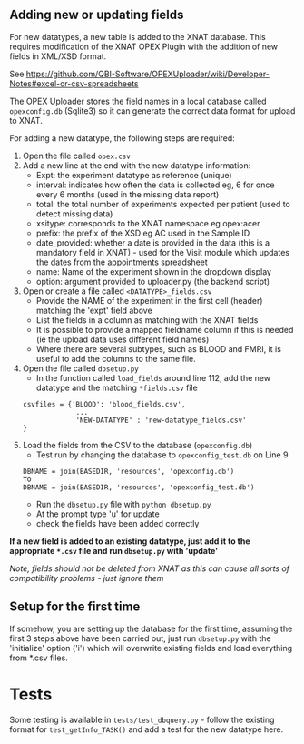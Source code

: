 ## Adding new or updating fields 
For new datatypes, a new table is added to the XNAT database.
This requires modification of the XNAT OPEX Plugin with the addition of new fields in XML/XSD format.

See https://github.com/QBI-Software/OPEXUploader/wiki/Developer-Notes#excel-or-csv-spreadsheets

The OPEX Uploader stores the field names in a local database called `opexconfig.db` (Sqlite3) so it can generate the correct data format for upload to XNAT.

For adding a new datatype, the following steps are required:
1. Open the file called `opex.csv`
2. Add a new line at the end with the new datatype information:
    - Expt: the experiment datatype as reference (unique)
    - interval: indicates how often the data is collected eg, 6 for once every 6 months (used in the missing data report)
    - total: the total number of experiments expected per patient (used to detect missing data)
    - xsitype: corresponds to the XNAT namespace eg opex:acer
    - prefix: the prefix of the XSD eg AC used in the Sample ID
    - date_provided: whether a date is provided in the data (this is a mandatory field in XNAT) - used for the Visit module which updates the dates from the appointments spreadsheet
    - name: Name of the experiment shown in the dropdown display
    - option: argument provided to uploader.py (the backend script) 
3. Open or create a file called `<DATATYPE>_fields.csv`
    - Provide the NAME of the experiment in the first cell (header) matching the 'expt' field above
    - List the fields in a column as matching with the XNAT fields
    - It is possible to provide a mapped fieldname column if this is needed (ie the upload data uses different field names)
    - Where there are several subtypes, such as BLOOD and FMRI, it is useful to add the columns to the same file.
4. Open the file called `dbsetup.py`
    - In the function called `load_fields` around line 112, add the new datatype and the matching `*fields.csv` file
    ```
    csvfiles = {'BLOOD': 'blood_fields.csv',
                 ...
                 'NEW-DATATYPE' : 'new-datatype_fields.csv'
    }
    ```
5. Load the fields from the CSV to the database (`opexconfig.db`) 
    - Test run by changing the database to `opexconfig_test.db` on Line 9
    ```
    DBNAME = join(BASEDIR, 'resources', 'opexconfig.db')
   TO 
   DBNAME = join(BASEDIR, 'resources', 'opexconfig_test.db')
    ```
   - Run the `dbsetup.py` file with `python dbsetup.py`
   - At the prompt type 'u' for update
   - check the fields have been added correctly
   
 **If a new field is added to an existing datatype, just add it to the appropriate `*.csv` file and run `dbsetup.py` with 'update'**
 
 *Note, fields should not be deleted from XNAT as this can cause all sorts of compatibility problems - just ignore them*
 
 ## Setup for the first time
 If somehow, you are setting up the database for the first time, assuming the first 3 steps above have been carried out, just run `dbsetup.py` with the 'initialize' option ('i') which will overwrite existing fields and load everything from *.csv files.
 
 # Tests
 Some testing is available in `tests/test_dbquery.py` - follow the existing format for `test_getInfo_TASK()` and add a test for the new datatype here.